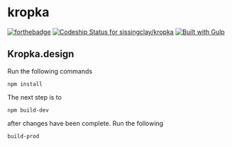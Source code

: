 # kropka

[![forthebadge](http://forthebadge.com/images/badges/built-with-love.svg)](http://forthebadge.com)
[ ![Codeship Status for sissingclay/kropka](https://codeship.com/projects/b75e2260-1b51-0133-8359-22e6056c3449/status?branch=master)](https://codeship.com/projects/94468)
[![Built with Gulp](http://img.shields.io/badge/built%20with-gulp.js-red.svg)](http://gulpjs.com/)

## Kropka.design

Run the following commands

```
npm install
```

The next step is to

```
npm build-dev
```

after changes have been complete. Run the following

```
build-prod
```